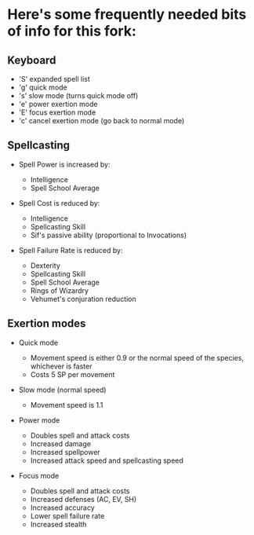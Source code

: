 # Here's some frequently needed bits of info for this fork:

## Keyboard

* 'S' expanded spell list
* 'g' quick mode
* 's' slow mode (turns quick mode off)
* 'e' power exertion mode
* 'E' focus exertion mode
* 'c' cancel exertion mode (go back to normal mode)

## Spellcasting

* Spell Power is increased by:
    * Intelligence
    * Spell School Average
    
* Spell Cost is reduced by:
    * Intelligence
    * Spellcasting Skill
    * Sif's passive ability (proportional to Invocations)

* Spell Failure Rate is reduced by:
    * Dexterity
    * Spellcasting Skill
    * Spell School Average
    * Rings of Wizardry 
    * Vehumet's conjuration reduction
    
## Exertion modes

* Quick mode
    * Movement speed is either 0.9 or the normal speed of the species, whichever is faster
    * Costs 5 SP per movement
    
* Slow mode (normal speed)
    * Movement speed is 1.1
    
* Power mode
    * Doubles spell and attack costs
    * Increased damage
    * Increased spellpower
    * Increased attack speed and spellcasting speed
    
* Focus mode
    * Doubles spell and attack costs
    * Increased defenses (AC, EV, SH)
    * Increased accuracy
    * Lower spell failure rate
    * Increased stealth
    
